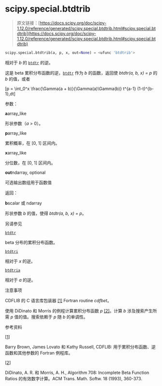 # scipy.special.btdtrib

> 原文链接：[https://docs.scipy.org/doc/scipy-1.12.0/reference/generated/scipy.special.btdtrib.html#scipy.special.btdtrib](https://docs.scipy.org/doc/scipy-1.12.0/reference/generated/scipy.special.btdtrib.html#scipy.special.btdtrib)

```py
scipy.special.btdtrib(a, p, x, out=None) = <ufunc 'btdtrib'>
```

相对于 *b* 的 [`btdtr`](scipy.special.btdtr.html#scipy.special.btdtr "scipy.special.btdtr") 的逆。

这是 beta 累积分布函数的逆，[`btdtr`](scipy.special.btdtr.html#scipy.special.btdtr "scipy.special.btdtr") 作为 *b* 的函数，返回使 *btdtr(a, b, x) = p* 的 *b* 的值，或者

\[p = \int_0^x \frac{\Gamma(a + b)}{\Gamma(a)\Gamma(b)} t^{a-1} (1-t)^{b-1}\,dt\]

参数：

**a**array_like

形状参数（*a* > 0）。

**p**array_like

累积概率，在 [0, 1] 区间内。

**x**array_like

分位数，在 [0, 1] 区间内。

**out**ndarray, optional

可选输出数组用于函数值

返回：

**b**scalar 或 ndarray

形状参数 *b* 的值，使得 *btdtr(a, b, x) = p*。

另请参见

[`btdtr`](scipy.special.btdtr.html#scipy.special.btdtr "scipy.special.btdtr")

beta 分布的累积分布函数。

[`btdtri`](scipy.special.btdtri.html#scipy.special.btdtri "scipy.special.btdtri")

相对于 *x* 的逆。

[`btdtria`](scipy.special.btdtria.html#scipy.special.btdtria "scipy.special.btdtria")

相对于 *a* 的逆。

注意事项

CDFLIB 的 C 语言库包装器 [[1]](#rd4b5c824deee-1) Fortran routine *cdfbet*。

使用 DiDinato 和 Morris 的例程计算累积分布函数 *p* [[2]](#rd4b5c824deee-2)。计算 *b* 涉及搜索产生所需 *p* 值的值。搜索依赖于 *p* 随 *b* 的单调性。

参考资料

[[1](#id1)]

Barry Brown, James Lovato 和 Kathy Russell, CDFLIB: 用于累积分布函数、逆函数和其他参数的 Fortran 例程库。

[[2](#id2)]

DiDinato, A. R. 和 Morris, A. H., Algorithm 708: Incomplete Beta Function Ratios 的有效数字计算。ACM Trans. Math. Softw. 18 (1993), 360-373.
